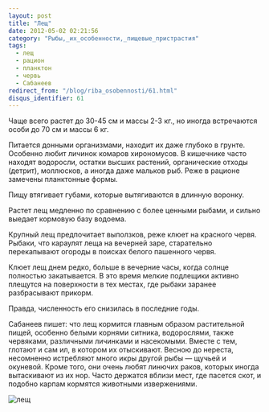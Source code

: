 ```yaml
---
layout: post
title: "Лещ"
date: 2012-05-02 02:21:56
category: "Рыбы,_их_особенности,_пищевые_пристрастия"
tags:
  - лещ
  - рацион
  - планктон
  - червь
  - Сабанеев
redirect_from: "/blog/riba_osobennosti/61.html"
disqus_identifier: 61
---
```

Чаще всего растет до 30-45 см и массы 2-3 кг., но иногда встречаются
особи до 70 см и массы 6 кг.

Питается донными организмами, находит их даже глубоко в грунте. Особенно
любит личинок комаров хирономусов. В кишечнике часто находят водоросли,
остатки высших растений, органические отходы (детрит), моллюсков, а
иногда даже мальков рыб. Реже в рационе замечены планктонные формы.

Пищу втягивает губами, которые вытягиваются в длинную воронку.

Растет лещ медленно по сравнению с более ценными рыбами, и сильно
выедает кормовую базу водоема.

Крупный лещ предпочитает выползков, реже клюет на красного червя.
Рыбаки, что караулят леща на вечерней заре, старательно перекапывают
огороды в поисках белого пашенного червя.

Клюет лещ днем редко, больше в вечерние часы, когда солнце полностью
закатывается. В это время мелкие подлещики активно плещутся на
поверхности в тех местах, где рыбаки заранее разбрасывают прикорм.

Правда, численность его снизилась в последние годы.

Сабанеев пишет: что лещ кормится главным образом растительной пищей,
особенно белыми корнями ситника, водорослями, также червяками,
различными личинками и насекомыми. Вместе с тем, глотают и сам ил, в
котором их отыскивают. Весною до нереста, несомненно истребляют много
икры другой рыбы — щучьей и окуневой. Кроме того, они очень любят
линючих раков, которых иногда вытаскивают из их нор. Часто держатся
вблизи мест, где пасется скот, и подобно карпам кормятся животными
извержениями.

![лещ](http://fishingguru.ru/uploads/images/00/00/01/2012/05/01/f8faf0.jpg)
